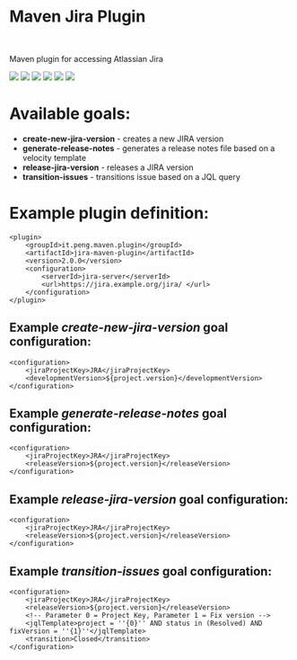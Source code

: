 <h1>Maven Jira Plugin</h1><br>

Maven plugin for accessing Atlassian Jira

[![][Build Status img]][Build Status]
[![][Coverage Status img]][Coverage Status]
[![][Dependency Status img]][Dependency Status]
[![][license img]][license]
[![][Maven Central img]][Maven Central]
[![][Javadocs img]][Javadocs]

Available goals:
================
* **create-new-jira-version** - creates a new JIRA version
* **generate-release-notes** - generates a release notes file based on a velocity template
* **release-jira-version** - releases a JIRA version
* **transition-issues** - transitions issue based on a JQL query 

Example plugin definition:
==========================
    <plugin>
        <groupId>it.peng.maven.plugin</groupId>
        <artifactId>jira-maven-plugin</artifactId>
        <version>2.0.0</version>
        <configuration>
            <serverId>jira-server</serverId>
            <url>https://jira.example.org/jira/ </url>
        </configuration>
    </plugin>

Example _create-new-jira-version_ goal configuration:
-------------------------------------
    <configuration>
        <jiraProjectKey>JRA</jiraProjectKey>
        <developmentVersion>${project.version}</developmentVersion>
    </configuration>

Example _generate-release-notes_ goal configuration:
------------------------------------------
    <configuration>
        <jiraProjectKey>JRA</jiraProjectKey>
        <releaseVersion>${project.version}</releaseVersion>
    </configuration>

Example _release-jira-version_ goal configuration:
----------------------------------------
    <configuration>
        <jiraProjectKey>JRA</jiraProjectKey>
        <releaseVersion>${project.version}</releaseVersion>
    </configuration>

Example _transition-issues_ goal configuration:
-------------------------------------------
    <configuration>
        <jiraProjectKey>JRA</jiraProjectKey>
        <releaseVersion>${project.version}</releaseVersion>
        <!-- Parameter 0 = Project Key, Parameter 1 = Fix version -->
        <jqlTemplate>project = ''{0}'' AND status in (Resolved) AND fixVersion = ''{1}''</jqlTemplate>
        <transition>Closed</transition>
    </configuration>

[Build Status]:https://travis-ci.org/lucapino/jira-maven-plugin
[Build Status img]:https://travis-ci.org/lucapino/jira-maven-plugin.svg?branch=master

[Coverage Status]:https://codecov.io/gh/lucapino/jira-maven-plugin
[Coverage Status img]:https://codecov.io/gh/lucapino/jira-maven-plugin/branch/master/graph/badge.svg

[Dependency Status]:https://www.versioneye.com/user/projects/59e0e6212de28c21ceb9707cc
[Dependency Status img]:https://www.versioneye.com/user/projects/59e0e6212de28c21ceb9707c/badge.svg?style=flat

[license]:LICENSE
[license img]:https://img.shields.io/badge/license-Apache%202-blue.svg

[Maven Central]:https://maven-badges.herokuapp.com/maven-central/com.github.lucapino/jira-maven-plugin
[Maven Central img]:https://maven-badges.herokuapp.com/maven-central/com.github.lucapino/jira-maven-plugin/badge.svg

[Javadocs]:http://www.javadoc.io/doc/com.github.lucapino/jira-maven-plugin
[Javadocs img]:http://javadoc.io/badge/com.github.lucapino/jira-maven-plugin.svg
